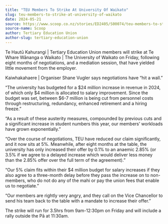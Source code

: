 ```yaml
---
title: "TEU Members To Strike At University Of Waikato"
slug: teu-members-to-strike-at-university-of-waikato
date: 2024-05-21
source: https://www.scoop.co.nz/stories/ED2405/S00074/teu-members-to-strike-at-university-of-waikato.htm
source-name: Scoop
author: Tertiary Education Union
author-slug: tertiary-education-union
---
```


<p>Te Hautū Kahurangi | Tertiary Education Union members
will strike at Te Whare Wānanga o Waikato | The University
of Waikato on Friday, following eight months of
negotiations, and a mediation session, that have yielded
little movement from the employer.</p>

<p>Kaiwhakahaere |
Organiser Shane Vugler says negotiations have “hit a
wall.”</p>

<p>“The university has budgeted for a $24
million increase in revenue in 2024, of which only $4
million is allocated to salary improvement. Since the budget
was set, between $6-7 million is being cut from personnel
costs through restructuring, redundancy, enhanced retirement
and a hiring freeze.”</p>

<p>“As a result of these
austerity measures, compounded by previous cuts and a
significant increase in student numbers this year, our
members’ workloads have grown
exponentially.”</p>

<p>“Over the course of negotiations,
TEU have reduced our claim significantly, and it now sits at
5%. Meanwhile, after eight months at the table, the
university has only increased their offer by 0.1% to an
anaemic 2.85% (or 3.5% if we agree to a delayed increase
which would deliver less money than the 2.85% offer over the
full term of the agreement).”</p>

<p>“Our 5% claim fits
within their $4 million budget for salary increases if they
also agree to a three-month delay before they pass the
increase on to non-members, who do not do any of the mahi or
pay the union fees that enable us to
negotiate.”</p>

<p>“Our members are rightly very angry,
and they call on the Vice Chancellor to send his team back
to the table with a mandate to increase their
offer.”</p>

<p>The strike will run for 3.5hrs from
9am-12:30pm on Friday and will include a rally outside the
Pā at
11:30am.</p>

